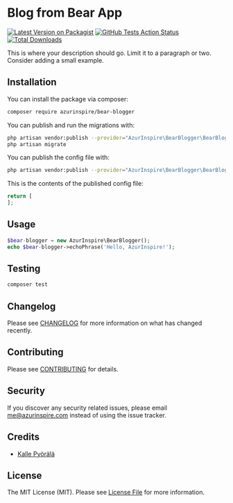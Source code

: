 # Blog from Bear App

[![Latest Version on Packagist](https://img.shields.io/packagist/v/azurinspire/bear-blogger.svg?style=flat-square)](https://packagist.org/packages/azurinspire/bear-blogger)
[![GitHub Tests Action Status](https://img.shields.io/github/workflow/status/azurinspire/bear-blogger/run-tests?label=tests)](https://github.com/azurinspire/bear-blogger/actions?query=workflow%3Arun-tests+branch%3Amaster)
[![Total Downloads](https://img.shields.io/packagist/dt/azurinspire/bear-blogger.svg?style=flat-square)](https://packagist.org/packages/azurinspire/bear-blogger)


This is where your description should go. Limit it to a paragraph or two. Consider adding a small example.

## Installation

You can install the package via composer:

```bash
composer require azurinspire/bear-blogger
```

You can publish and run the migrations with:

```bash
php artisan vendor:publish --provider="AzurInspire\BearBlogger\BearBloggerServiceProvider" --tag="migrations"
php artisan migrate
```

You can publish the config file with:
```bash
php artisan vendor:publish --provider="AzurInspire\BearBlogger\BearBloggerServiceProvider" --tag="config"
```

This is the contents of the published config file:

```php
return [
];
```

## Usage

``` php
$bear-blogger = new AzurInspire\BearBlogger();
echo $bear-blogger->echoPhrase('Hello, AzurInspire!');
```

## Testing

``` bash
composer test
```

## Changelog

Please see [CHANGELOG](CHANGELOG.md) for more information on what has changed recently.

## Contributing

Please see [CONTRIBUTING](CONTRIBUTING.md) for details.

## Security

If you discover any security related issues, please email me@azurinspire.com instead of using the issue tracker.

## Credits

- [Kalle Pyörälä](https://github.com/azurinspire)

## License

The MIT License (MIT). Please see [License File](LICENSE.md) for more information.
